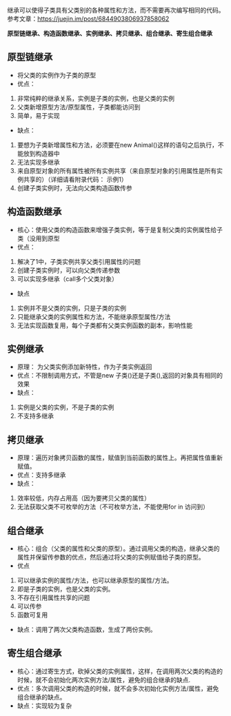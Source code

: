 继承可以使得子类具有父类别的各种属性和方法，而不需要再次编写相同的代码。
参考文章：<https://juejin.im/post/6844903806937858062>

**原型链继承、构造函数继承、实例继承、拷贝继承、组合继承、寄生组合继承**

## 原型链继承

- 将父类的实例作为子类的原型
- 优点：

 1. 非常纯粹的继承关系，实例是子类的实例，也是父类的实例
 2. 父类新增原型方法/原型属性，子类都能访问到
 3. 简单，易于实现

- 缺点：

 1. 要想为子类新增属性和方法，必须要在new Animal()这样的语句之后执行，不能放到构造器中
 2. 无法实现多继承
 3. 来自原型对象的所有属性被所有实例共享（来自原型对象的引用属性是所有实例共享的）（详细请看附录代码： 示例1）
 4. 创建子类实例时，无法向父类构造函数传参

## 构造函数继承

- 核心：使用父类的构造函数来增强子类实例，等于是复制父类的实例属性给子类（没用到原型
- 优点：

 1. 解决了1中，子类实例共享父类引用属性的问题
 2. 创建子类实例时，可以向父类传递参数
 3. 可以实现多继承（call多个父类对象）

- 缺点

 1. 实例并不是父类的实例，只是子类的实例
 2. 只能继承父类的实例属性和方法，不能继承原型属性/方法
 3. 无法实现函数复用，每个子类都有父类实例函数的副本，影响性能

## 实例继承

- 原理： 为父类实例添加新特性，作为子类实例返回
- 优点：不限制调用方式，不管是new 子类()还是子类(),返回的对象具有相同的效果
- 缺点：

 1. 实例是父类的实例，不是子类的实例
 2. 不支持多继承

## 拷贝继承

- 原理：遍历对象拷贝函数的属性，赋值到当前函数的属性上。再把属性值重新赋值。
- 优点：支持多继承
- 缺点：

1. 效率较低，内存占用高（因为要拷贝父类的属性）
2. 无法获取父类不可枚举的方法（不可枚举方法，不能使用for in 访问到）

## 组合继承

- 核心：组合（父类的属性和父类的原型）。通过调用父类的构造，继承父类的属性并保留传参数的优点，然后通过将父类的实例赋值给子类的原型。
- 优点

 1. 可以继承实例的属性/方法，也可以继承原型的属性/方法。
 2. 即是子类的实例，也是父类的实例。
 3. 不存在引用属性共享的问题
 4. 可以传参
 5. 函数可复用

- 缺点：调用了两次父类构造函数，生成了两份实例。

## 寄生组合继承

- 核心：通过寄生方式，砍掉父类的实例属性，这样，在调用两次父类的构造的时候，就不会初始化两次实例方法/属性，避免的组合继承的缺点.
- 优点：多次调用父类的构造的时候，就不会多次初始化实例方法/属性，避免组合继承的缺点。
- 缺点：实现较为复杂
